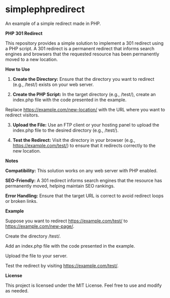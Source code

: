 # simplephpredirect
An example of a simple redirect made in PHP.

**PHP 301 Redirect**

This repository provides a simple solution to implement a 301 redirect using a PHP script. A 301 redirect is a permanent redirect that informs search engines and browsers that the requested resource has been permanently moved to a new location.

**How to Use**

1. **Create the Directory:**
Ensure that the directory you want to redirect (e.g., /test/) exists on your web server.

2. **Create the PHP Script:**
In the target directory (e.g., /test/), create an index.php file with the code presented in the example.

Replace https://example.com/new-location/ with the URL where you want to redirect visitors.

3. **Upload the File:**
Use an FTP client or your hosting panel to upload the index.php file to the desired directory (e.g., /test/).

4. **Test the Redirect:**
Visit the directory in your browser (e.g., https://example.com/test/) to ensure that it redirects correctly to the new location.

**Notes**

**Compatibility:** This solution works on any web server with PHP enabled.

**SEO-Friendly:** A 301 redirect informs search engines that the resource has permanently moved, helping maintain SEO rankings.

**Error Handling:** Ensure that the target URL is correct to avoid redirect loops or broken links.

**Example**

Suppose you want to redirect https://example.com/test/ to https://example.com/new-page/.

Create the directory /test/.

Add an index.php file with the code presented in the example.

Upload the file to your server.

Test the redirect by visiting https://example.com/test/.

**License**

This project is licensed under the MIT License. Feel free to use and modify as needed.
